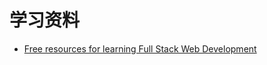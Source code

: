 # 学习资料

+ [Free resources for learning Full Stack Web Development](https://github.com/bmorelli25/Become-A-Full-Stack-Web-Developer)


